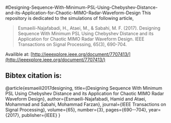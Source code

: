 #Designing-Sequence-With-Minimum-PSL-Using-Chebyshev-Distance-and-its-Application-for-Chaotic-MIMO-Radar-Waveform-Design
This repository is dedicated to the simulations of following article,
>Esmaeili-Najafabadi, H., Ataei, M., & Sabahi, M. F. (2017). 
>Designing Sequence With Minimum PSL Using Chebyshev Distance and its Application for Chaotic MIMO Radar Waveform Design. 
>IEEE Transactions on Signal Processing, 65(3), 690-704.

Availible at: [http://ieeexplore.ieee.org/document/7707413/](http://ieeexplore.ieee.org/document/7707413/)

## Bibtex citation is: 
@article{esmaeili2017designing,
  title={Designing Sequence With Minimum PSL Using Chebyshev Distance and its Application for Chaotic MIMO Radar Waveform Design},
  author={Esmaeili-Najafabadi, Hamid and Ataei, Mohammad and Sabahi, Mohammad Farzan},
  journal={IEEE Transactions on Signal Processing},
  volume={65},
  number={3},
  pages={690--704},
  year={2017},
  publisher={IEEE}
}
